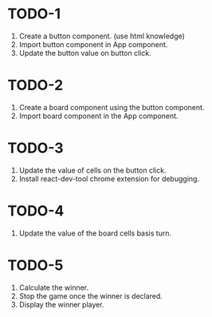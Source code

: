 # TODO-1
1. Create a button component. (use html knowledge)
2. Import button component in App component. 
3. Update the button value on button click. 

# TODO-2
1. Create a board component using the button component.
2. Import board component in the App component.

# TODO-3 
1. Update the value of cells on the button click.  
2. Install react-dev-tool chrome extension for debugging.  

# TODO-4
1. Update the value of the board cells basis turn.  

# TODO-5 
1. Calculate the winner. 
2. Stop the game once the winner is declared. 
3. Display the winner player.   
